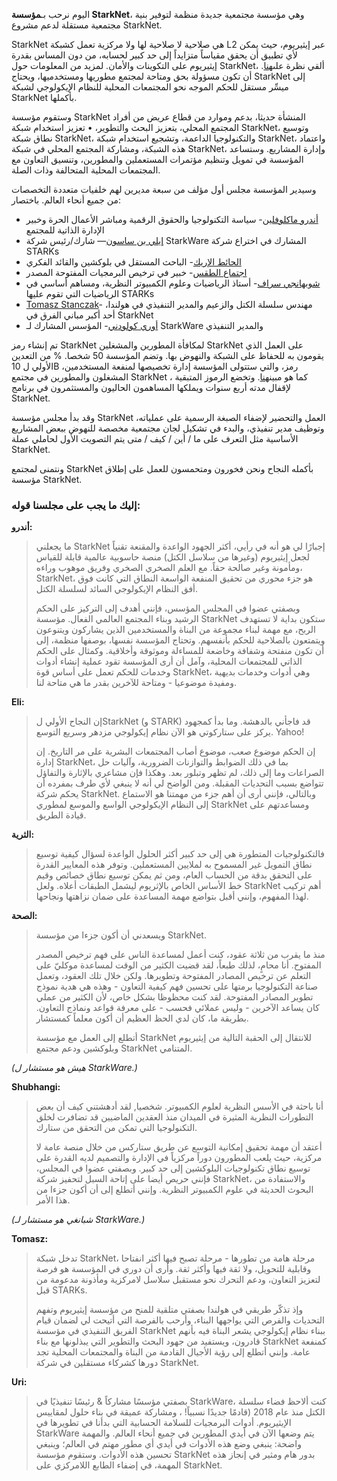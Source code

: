 اليوم نرحب بـ**مؤسسة StarkNet**، وهي مؤسسة مجتمعية جديدة منظمة لتوفير بنية مجتمعية مستقلة لدعم مشروع StarkNet.

StarkNet هي صلاحية لا صلاحية لها ولا مركزية تعمل كشبكة L2 عبر إيثيريوم، حيث يمكن لأي تطبيق أن يحقق مقياساً متزايداً إلى حد كبير لحسابه، من دون المساس بقدرة إيثيريوم على التكوينات والأمان. لمزيد من المعلومات حول StarkNet، ألقي نظرة على[هنا](https://starknet.io/). أن تكون مسؤولة بحق ومتاحة لمجتمع مطوريها ومستخدميها، ويحتاج StarkNet إلى ميسِّر مستقل للحكم الموجه نحو المجتمعات المحلية للنظام الإيكولوجي لشبكة StarkNet بأكملها.

وستقوم مؤسسة StarkNet المنشأة حديثا، بدعم وموارد من قطاع عريض من أفراد المجتمع المحلي، بتعزيز البحث والتطوير، • تعزيز استخدام شبكة StarkNet، وتوسيع نطاق شبكة StarkNet، والتكنولوجيا الداعمة، وتشجيع استخدام شبكة StarkNet، واعتماد هذه الشبكة، ومشاركة المجتمع المحلي في شبكة StarkNet، وإدارة المشاريع. وستساعد المؤسسة في تمويل وتنظيم مؤتمرات المستعملين والمطورين، وتنسيق التعاون مع المجتمعات المحلية المتحالفة وذات الصلة.

وسيدير المؤسسة مجلس أول مؤلف من سبعة مديرين لهم خلفيات متعددة التخصصات من جميع أنحاء العالم. باختصار:

* [أندرو ماكلوفلين](https://andrew.mclaughl.in/about-me)- سياسة التكنولوجيا والحقوق الرقمية ومباشر الأعمال الحرة وخبير الإدارة الذاتية للمجتمع
* [إيلي بن ساسون](https://starkware.co/media-kit/?founder=Eli#founders)— شارك/رئيس شركة StarkWare المشارك في اختراع شركة STARKs
* [الحائط الإريك](https://en.wikipedia.org/wiki/Eric_Wall_(researcher))- الباحث المستقل في بلوكشين والقائد الفكري
* [اجتماع الطقس](http://www.heathermeeker.com/)- خبير في ترخيص البرمجيات المفتوحة المصدر
* [شوبهانجي سراف](https://www.math.toronto.edu/ssaraf/)- أستاذ الرياضيات وعلوم الكمبيوتر النظرية، ومساهم أساسي في الرياضيات التي تقوم عليها STARKs
* [Tomasz Stanczak](https://www.linkedin.com/in/tomaszkajetanstanczak/?originalSubdomain=uk)- مهندس سلسلة الكتل والزعيم والمدير التنفيذي في هولندا، أحد أكبر مباني الفرق في StarkNet
* [أوري كولودني](https://starkware.co/media-kit/?founder=Uri#founders)- المؤسس المشارك لـ StarkWare والمدير التنفيذي

تم إنشاء رمز StarkNet لمكافأة المطورين والمشغلين StarkNet على العمل الذي يقومون به للحفاظ على الشبكة والنهوض بها. وتضم المؤسسة 50 شخصا. % من التعدين الأولي ل 10B رمز، والتي ستتولى المؤسسة إدارة تخصيصها لمنفعة المستخدمين، المشغلون والمطورين في مجتمع StarkNet ، كما هو مبين[هنا](https://medium.com/starkware/part-3-starknet-token-design-5cc17af066c6). وتخضع الرموز المتبقية لإقفال مدته أربع سنوات ويملكها المساهمون الحاليون والمستثمرون في برنامج StarkNet.

وقد بدأ مجلس مؤسسة StarkNet العمل والتحضير لإضفاء الصبغة الرسمية على عملياته، وتوظيف مدير تنفيذي، والبدء في تشكيل لجان مجتمعية مخصصة للنهوض ببعض المشاريع الأساسية مثل التعرف على ما / أين / كيف / متى يتم التصويت الأول لحاملي عملة StarkNet.

ونتمنى لمجتمع StarkNet بأكمله النجاح ونحن فخورون ومتحمسون للعمل على إطلاق مؤسسة StarkNet.



### إليك ما يجب على مجلسنا قوله:

**أندرو:**

> ما يجعلني StarkNet إجبارًا لي هو أنه في رأيي، أكثر الجهود الواعدة والمقنعة تقنياً لجعل إيثيريوم (وغيرها من سلاسل الكتل) منصة حاسوبية عالمية قابلة للقياس ومأمونة وغير صالحة حقاً. مع العلم الصخري الصخري وفريق موهوب وراءه، StarkNet، هو جزء محوري من تحقيق المنفعة الواسعة النطاق التي كانت فوق أفق النظام الإيكولوجي السائد لسلسلة الكتل.
> 
> وبصفتي عضوا في المجلس المؤسس، فإنني أهدف إلى التركيز على الحكم الرشيد وبناء المجتمع العالمي الفعال. مؤسسة StarkNet ستكون بداية لا تستهدف الربح، مع مهمة لبناء مجموعة من البناة والمستخدمين الذين يشاركون ويتنوعون ويتمتعون بالصلاحية للحكم بأنفسهم. وتحتاج المؤسسة نفسها، بوصفها منظمة، إلى أن تكون منفتحة وشفافة وخاضعة للمساءلة وموثوقة وأخلاقية. وكمثال على الحكم الذاتي للمجتمعات المحلية، وآمل أن أرى المؤسسة تقود عملية إنشاء أدوات وخدمات للحكم تعمل على أساس قوة StarkNet، وهي أدوات وخدمات بديهية ومفيدة موضوعيا - ومتاحة للآخرين بقدر ما هي متاحة لنا.

**Eli:**

> إن النجاح الأولي لStarkNet (و STARK) قد فاجأني بالدهشة. وما بدأ كمجهود يركز على ستاركوتي هو الآن نظام إيكولوجي مزدهر وسريع التوسع. Yahoo!
> 
> إن الحكم موضوع صعب، موضوع أصاب المجتمعات البشرية على مر التاريخ. إن إدارة StarkNet، بما في ذلك الضوابط والتوازنات الضرورية، وآليات حل الصراعات وما إلى ذلك، لم تظهر وتبلور بعد. وهكذا فإن مشاعري بالإثارة والتفاؤل تتواضع بسبب التحديات المقبلة. ومن الواضح لي أنه لا ينبغي لأي طرف بمفرده أن يحكم شركة StarkNet. وبالتالي، فإنني أرى أن أهم جزء من مهمتنا هو الاستماع إلى النظام الإيكولوجي الواسع والموسع لمطوري StarkNet ومساعدتهم على قيادة الطريق.

**الثرية:**

> فالتكنولوجيات المتطورة هي إلى حد كبير أكثر الحلول الواعدة لسؤال كيفية توسيع نطاق التمويل غير المسموح به لملايين المستعملين. وتوفر هذه المعايير القدرة على التحقق بدقة من الحساب العام، ومن ثم يمكن توسيع نطاق خصائص وقيم خط الأساس الخاص بالإثريوم ليشمل الطبقات أعلاه. ولعل StarkNet أهم تركيب لهذا المفهوم، وإنني أقبل بتواضع مهمة المساعدة على ضمان نزاهتها ونجاحها.

**الصحة:**

> ويسعدني أن أكون جزءا من مؤسسة StarkNet.
> 
> منذ ما يقرب من ثلاثة عقود، كنت أعمل لمساعدة الناس على فهم ترخيص المصدر المفتوح. أنا محامٍ، لذلك طبعاً، لقد قضيت الكثير من الوقت لمساعدة موكليّ على التعلم عن ترخيص المصادر المفتوحة وتطويرها. ولكن خلال تلك العقود، وتعمل صناعة التكنولوجيا برمتها على تحسين فهم كيفية التعاون - وهذه هي هدية نموذج تطوير المصادر المفتوحة. لقد كنت محظوظا بشكل خاص، لأن الكثير من عملي كان يساعد الآخرين - وليس عملائي فحسب - على معرفة قواعد ونماذج التعاون. بطريقة ما، كان لدي الحظ العظيم أن أكون معلماً كمستشار.
> 
> أتطلع إلى العمل مع مؤسسة StarkNet للانتقال إلى الحقبة التالية من إيثيريوم وبلوكشين ودعم مجتمع StarkNet المتنامي.

*(هيش هو مستشار ل StarkWare.)*

**Shubhangi:**

> أنا باحثة في الأسس النظرية لعلوم الكمبيوتر. شخصيا, لقد أدهشتني كيف أن بعض التطورات النظرية المثيرة في الميدان منذ العقدين الماضيين قد تضافرت لخلق التكنولوجيا التي تمكن من التحقق من ستارك.
> 
> أعتقد أن مهمة تحقيق إمكانية التوسع عن طريق ستاركس من خلال منصة عامة لا مركزية، حيث يلعب المطورون دوراً مركزياً في الإدارة والتصميم لديه القدرة على توسيع نطاق تكنولوجيات البلوكشين إلى حد كبير. وبصفتي عضوا في المجلس، فإنني حريص أيضا على إتاحة السبل لتحفيز شركة StarkNet، والاستفادة من البحوث الحديثة في علوم الكمبيوتر النظرية. وإنني أتطلع إلى أن أكون جزءا من هذا الأمر.

*(شبانغي هو مستشار لـ StarkWare.)*

**Tomasz:**

> تدخل شبكة StarkNet، مرحلة هامة من تطورها - مرحلة تصبح فيها أكثر انفتاحا وقابلية للتحويل، ولا ثقة فيها وأكثر ثقة. وأرى أن دوري في المؤسسة هو فرصة لتعزيز التعاون، ودعم التحرك نحو مستقبل سلاسل لامركزية ومأذونة مدعومة من قبل STARKs.
> 
> وإذ تذكّر طريقي في هولندا بصفتي متلقية للمنح من مؤسسة إيثيريوم وتفهم التحديات والفرص التي يواجهها البناء، وأرحب بالفرصة التي أتيحت لي لضمان قيام الفريق التنفيذي في مؤسسة StarkNet ببناء نظام إيكولوجي يشعر البناة فيه بأنهم قادرون، ويستفيد من جهود البحث والتطوير التي يبذلونها مع بناء StarkNet كمنفعة عامة. وإنني أتطلع إلى رؤية الأجيال القادمة من البناة والمجتمعات المحلية تجد دورها كشركاء مستقلين في شركة StarkNet.

**Uri:**

> بصفتي مؤسسًا مشاركاً & رئيسًا تنفيذيًا في StarkWare، كنت ألاحظ فضاء سلسلة الكتل منذ عام 2018 (قادمًا جديدًا نسبياً! ، ومشاركة عميقة في بناء حلول لمقاييس الإيثيريوم. أدوات البرمجيات للسلامة الحسابية التي بدأنا في تطويرها في StarkWare يتم وضعها الآن في أيدي المطورين في جميع أنحاء العالم. والمهمة واضحة: ينبغي وضع هذه الأدوات في أيدي أي مطور مهتم في العالم؛ وينبغي تحسين هذه الأدوات. وستقوم مؤسسة StarkNet بدور هام ومثير في إنجاز هذه المهمة، في إضفاء الطابع اللامركزي على StarkNet.